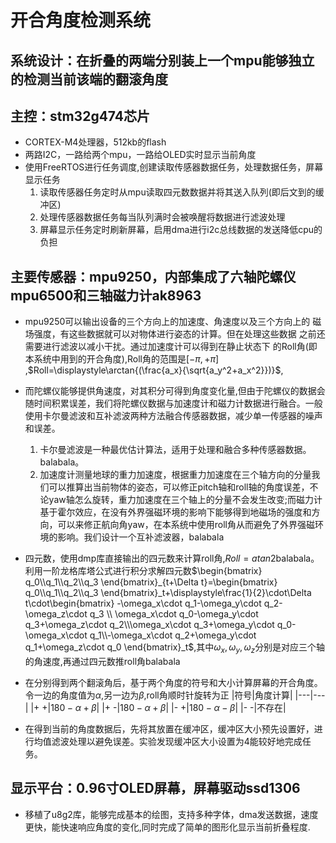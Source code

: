 # 开合角度检测系统
## 系统设计：在折叠的两端分别装上一个mpu能够独立的检测当前该端的翻滚角度

## 主控：stm32g474芯片
- CORTEX-M4处理器，512kb的flash
- 两路I2C，一路给两个mpu，一路给OLED实时显示当前角度
- 使用FreeRTOS进行任务调度,创建读取传感器数据任务，处理数据任务，屏幕显示任务
    1. 读取传感器任务定时从mpu读取四元数数据并将其送入队列(即后文到的缓冲区)
    2. 处理传感器数据任务每当队列满时会被唤醒将数据进行滤波处理
    3. 屏幕显示任务定时刷新屏幕，启用dma进行i2c总线数据的发送降低cpu的负担

## 主要传感器：mpu9250，内部集成了六轴陀螺仪mpu6500和三轴磁力计ak8963

- mpu9250可以输出设备的三个方向上的加速度、角速度以及三个方向上的
    磁场强度，有这些数据就可以对物体进行姿态的计算。但在处理这些数据
    之前还需要进行滤波以减小干扰。通过加速度计可以得到在静止状态下
    的Roll角(即本系统中用到的开合角度),Roll角的范围是$[-\pi, +\pi]$
    ,$Roll=\displaystyle\arctan{(\frac{a_x}{\sqrt{a_y^2+a_x^2}})}$,

- 而陀螺仪能够提供角速度，对其积分可得到角度变化量,但由于陀螺仪的数据会随时间积累误差，我们将陀螺仪数据与加速度计和磁力计数据进行融合。一般使用卡尔曼滤波和互补滤波两种方法融合传感器数据，减少单一传感器的噪声和误差。
  1. 卡尔曼滤波是一种最优估计算法，适用于处理和融合多种传感器数据。balabala。
  2. 加速度计测量地球的重力加速度，根据重力加速度在三个轴方向的分量我们可以推算出当前物体的姿态，可以修正pitch轴和roll轴的角度误差，不论yaw轴怎么旋转，重力加速度在三个轴上的分量不会发生改变;而磁力计基于霍尔效应，在没有外界强磁环境的影响下能够得到地磁场的强度和方向，可以来修正航向角yaw，在本系统中使用roll角从而避免了外界强磁环境的影响。我们设计一个互补滤波器，balabala
- 四元数，使用dmp库直接输出的四元数来计算roll角,$Roll=atan2{}$balabala。利用一阶龙格库塔公式进行积分求解四元数$\begin{bmatrix}
   q_0\\q_1\\q_2\\q_3
\end{bmatrix}_{t+\Delta t}=\begin{bmatrix}
   q_0\\q_1\\q_2\\q_3
\end{bmatrix}_t+\displaystyle\frac{1}{2}\cdot\Delta t\cdot\begin{bmatrix}
   -\omega_x\cdot q_1-\omega_y\cdot q_2-\omega_z\cdot q_3 \\ \omega_x\cdot q_0-\omega_y\cdot q_3+\omega_z\cdot q_2\\\omega_x\cdot q_3+\omega_y\cdot q_0-\omega_x\cdot q_1\\-\omega_x\cdot q_2+\omega_y\cdot q_1+\omega_z\cdot q_0
\end{bmatrix}_t$,其中$\omega_x,\omega_y,\omega_z$分别是对应三个轴的角速度,再通过四元数推roll角balabala
- 在分别得到两个翻滚角后，基于两个角度的符号和大小计算屏幕的开合角度。令一边的角度值为$\alpha$,另一边为$\beta$,roll角顺时针旋转为正
   |符号|角度计算|
   |---|---|
   |+ +|$180-\alpha+\beta$|
   |+ -|$180-\alpha+\beta$|
   |- +|$180-\alpha-\beta$|
   |- -|不存在|
- 在得到当前的角度数据后，先将其放置在缓冲区，缓冲区大小预先设置好，进行均值滤波处理以避免误差。实验发现缓冲区大小设置为4能较好地完成任务。

## 显示平台：0.96寸OLED屏幕，屏幕驱动ssd1306
- 移植了u8g2库，能够完成基本的绘图，支持多种字体，dma发送数据，速度更快，能快速响应角度的变化,同时完成了简单的图形化显示当前折叠程度.